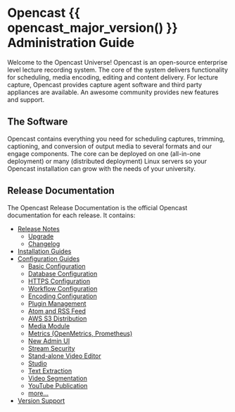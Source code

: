 Opencast {{ opencast_major_version() }} Administration Guide
============================================================

Welcome to the Opencast Universe! Opencast is an open-source enterprise level lecture recording system. The core of the
system delivers functionality for scheduling, media encoding, editing and content delivery. For lecture capture,
Opencast provides capture agent software and third party appliances are available. An awesome community provides new
features and support.

The Software
------------

Opencast contains everything you need for scheduling captures, trimming, captioning, and conversion of output media to
several formats and our engage components.  The core can be deployed on one (all-in-one deployment) or many (distributed
deployment) Linux servers so your Opencast installation can grow with the needs of your university.

Release Documentation
---------------------

The Opencast Release Documentation is the official Opencast documentation for each release. It contains:

* [Release Notes](releasenotes.md)
    * [Upgrade](upgrade.md)
    * [Changelog](changelog.md)
* [Installation Guides](installation/index.md)
* [Configuration Guides](configuration/index.md)
    * [Basic Configuration](configuration/basic.md)
    * [Database Configuration](configuration/database.md)
    * [HTTPS Configuration](configuration/https/index.md)
    * [Workflow Configuration](configuration/workflow.md)
    * [Encoding Configuration](configuration/encoding.md)
    * [Plugin Management](configuration/plugin-management.md)
    * [Atom and RSS Feed](configuration/atomrss.md)
    * [AWS S3 Distribution](configuration/awss3distribution.md)
    * [Media Module](configuration/mediamodule.configuration.md)
    * [Metrics (OpenMetrics, Prometheus)](configuration/metrics.md)
    * [New Admin UI](configuration/admin-ui/new-admin-ui.md)
    * [Stream Security](configuration/stream-security/stream-security-overview.md)
    * [Stand-alone Video Editor](configuration/videoeditor.frontend.md)
    * [Studio](configuration/studio.md)
    * [Text Extraction](configuration/textextraction.md)
    * [Video Segmentation](configuration/videosegmentation.md)
    * [YouTube Publication](configuration/youtubepublication.md)
    * [more...](configuration/index.md)
* [Version Support](version-support.md)
